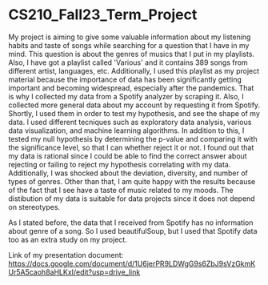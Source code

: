 # CS210_Fall23_Term_Project

My project is aiming to give some valuable information about my listening habits and taste of songs while searching for a question that I have in my mind. This question is about the genres of musics that I put in my playlists. Also, I have got a playlist called 'Various' and it contains 389 songs from different artist, languages, etc. Additionally, I used this playlist as my project material because the importance of data has been significantly getting important and becoming widespread, especially after the pandemics. That is why I collected my data from a Spotify analyzer by scraping it. Also, I collected more general data about my account by requesting it from Spotify. Shortly, I used them in order to test my hypothesis, and see the shape of my data. I used different tecniques such as exploratory data analysis, various data visualization, and machine learning algorithms. In addition to this, I tested my null hypothesis by determining the p-value and comparing it with the significance level, so that I can whether reject it or not. I found out that my data is rational since I could be able to find the correct answer about rejecting or failing to reject my hypothesis correlating with my data. Additionally, I was shocked about the deviation, diversity, and number of types of genres. Other than that, I am quite happy with the results because of the fact that I see have a taste of music related to my moods. The distibution of my data is suitable for data projects since it does not depend on stereotypes.

As I stated before, the data that I received from Spotify has no information about genre of a song. So I used beautifulSoup, but I used that Spotify data too as an extra study on my project.

Link of my presentation document: https://docs.google.com/document/d/1U6jerPR9LDWgG9s6ZbJ9sVzGkmKUr5A5caoh8aHLKxI/edit?usp=drive_link



